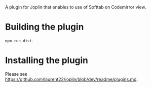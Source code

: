 A plugin for Joplin that enables to use of Softtab on Codemirror view.

# Building the plugin
`npm run dist`.

# Installing the plugin
Please see https://github.com/laurent22/joplin/blob/dev/readme/plugins.md.
